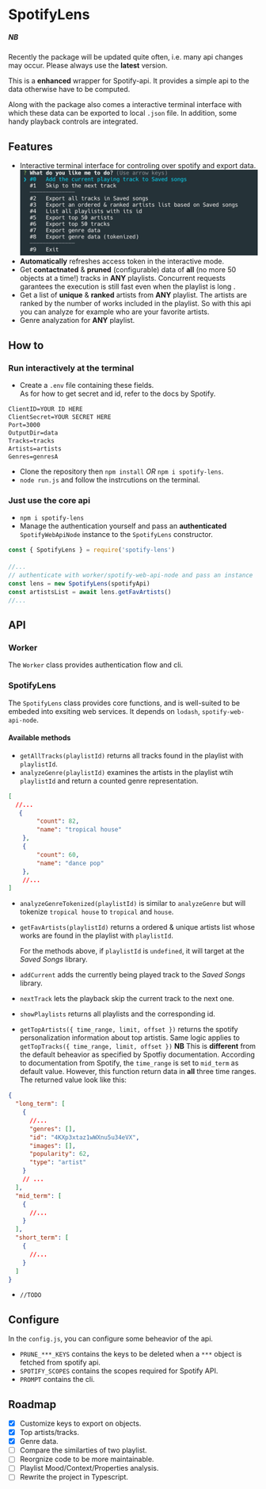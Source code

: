 # SpotifyLens

##### NB
Recently the package will be updated quite often, i.e. many api changes may occur. Please always use the **latest** version.

This is a **enhanced** wrapper for Spotify-api. It provides a simple api to the data otherwise have to be computed.

Along with the package also comes a interactive terminal interface with which these data can be exported to local `.json` file. In addition, some handy playback controls are integrated.

## Features

- Interactive terminal interface for controling over spotify and export data.
![screenshot](terminal_screenshot.jpg)
- **Automatically** refreshes access token in the interactive mode. 
- Get **contactnated** & **pruned** (configurable) data of **all** (no more 50 objects at a time!) tracks in **ANY** playlists. Concurrent requests garantees the execution is still fast even when the playlist is long .
- Get a list of **unique** & **ranked** artists from **ANY** playlist. The artists are ranked by the number of works included in the playlist. So with this api you can analyze for example who are your favorite artists.
- Genre analyzation for **ANY** playlist.

## How to

### Run interactively at the terminal

  - Create a `.env` file containing these fields.  
    As for how to get secret and id, refer to the docs by Spotify.
  ```
  ClientID=YOUR ID HERE
  ClientSecret=YOUR SECRET HERE
  Port=3000
  OutputDir=data
  Tracks=tracks
  Artists=artists 
  Genres=genresA
  ```  
  - Clone the repository then `npm install`  *OR* `npm i spotify-lens`.
  - `node run.js` and follow the instrcutions on the terminal. 

### Just use the core api
   
  - `npm i spotify-lens` 
  - Manage the authentication yourself and pass an **authenticated** `SpotifyWebApiNode` instance to the `SpotifyLens` constructor.

  ```javascript
  const { SpotifyLens } = require('spotify-lens')

  //...
  // authenticate with worker/spotify-web-api-node and pass an instance
  const lens = new SpotifyLens(spotifyApi)
  const artistsList = await lens.getFavArtists()
  //...

  ```

## API

### Worker

The `Worker` class provides authentication flow and cli.

### SpotifyLens

The `SpotifyLens` class provides core functions, and is well-suited to be embeded into exsiting web services. It depends on `lodash`, `spotify-web-api-node`. 

#### Available methods

- `getAllTracks(playlistId)` returns all tracks found in the playlist with `playlistId`.
- `analyzeGenre(playlistId)` examines the artists in the playlist wtih `playlistId` and return a counted genre representation.
```json
[
  //...
   {
        "count": 82,
        "name": "tropical house"
    },
    {
        "count": 60,
        "name": "dance pop"
    },
    //...
]
```
- `analyzeGenreTokenized(playlistId)` is similar to `analyzeGenre` but will tokenize `tropical house` to `tropical` and `house`.
- `getFavArtists(playlistId)` returns a ordered & unique artists list whose works are found in the playlist with `playlistId`.
  
  For the methods above, if `playlistId` is `undefined`, it will target at the _Saved Songs_ library.

- `addCurrent` adds the currently being played track to the _Saved Songs_ library.
- `nextTrack` lets the playback skip the current track to the next one.
- `showPlaylists` returns all playlists and the corresponding id.
- `getTopArtists({ time_range, limit, offset })` returns the spotify personalization information about top artistis. Same logic applies to `getTopTracks({ time_range, limit, offset })`
  **NB**
  This is **different** from the default beheavior as specified by Spotfiy documentation. According to documentation from Spotify, the `time_range` is set to `mid_term` as default value. However, this function return data in **all** three time ranges. The returned value look like this:

```json
{
  "long_term": [
    {
      //...
      "genres": [],
      "id": "4KXp3xtaz1wWXnu5u34eVX",
      "images": [],
      "popularity": 62,
      "type": "artist"
    }
    // ...
  ],
  "mid_term": [
    {
      //...
    }
  ],
  "short_term": [
    {
      //...
    }
  ]
}
```

- `//TODO`

## Configure

In the `config.js`, you can configure some beheavior of the api.

- `PRUNE_***_KEYS` contains the keys to be deleted when a `***` object is fetched from spotify api.
- `SPOTIFY_SCOPES` contains the scopes required for Spotify API.
- `PROMPT` contains the cli.

## Roadmap

- [x] Customize keys to export on objects.
- [x] Top artists/tracks.
- [x] Genre data.
- [ ] Compare the similarties of two playlist.
- [ ] Reorgnize code to be more maintainable.
- [ ] Playlist Mood/Context/Properties analysis.
- [ ] Rewrite the project in Typescript.

